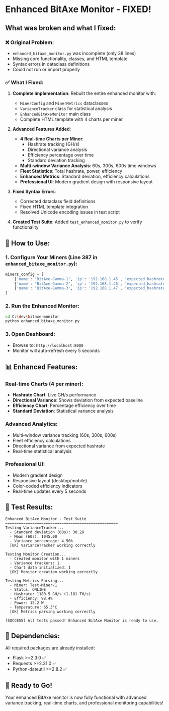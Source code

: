 # Enhanced BitAxe Monitor - FIXED!

## What was broken and what I fixed:

### ❌ **Original Problem:**
- `enhanced_bitaxe_monitor.py` was incomplete (only 38 lines)
- Missing core functionality, classes, and HTML template
- Syntax errors in dataclass definitions
- Could not run or import properly

### ✅ **What I Fixed:**

1. **Complete Implementation**: Rebuilt the entire enhanced monitor with:
   - `MinerConfig` and `MinerMetrics` dataclasses
   - `VarianceTracker` class for statistical analysis
   - `EnhancedBitAxeMonitor` main class
   - Complete HTML template with 4 charts per miner

2. **Advanced Features Added**:
   - **4 Real-time Charts per Miner**:
     - Hashrate tracking (GH/s)
     - Directional variance analysis
     - Efficiency percentage over time
     - Standard deviation tracking
   - **Multi-window Variance Analysis**: 60s, 300s, 600s time windows
   - **Fleet Statistics**: Total hashrate, power, efficiency
   - **Enhanced Metrics**: Standard deviation, efficiency calculations
   - **Professional UI**: Modern gradient design with responsive layout

3. **Fixed Syntax Errors**:
   - Corrected dataclass field definitions
   - Fixed HTML template integration
   - Resolved Unicode encoding issues in test script

4. **Created Test Suite**: Added `test_enhanced_monitor.py` to verify functionality

## 🚀 **How to Use:**

### 1. **Configure Your Miners** (Line 387 in `enhanced_bitaxe_monitor.py`):
```python
miners_config = [
    {'name': 'BitAxe-Gamma-1', 'ip': '192.168.1.45', 'expected_hashrate_gh': 1200},
    {'name': 'BitAxe-Gamma-2', 'ip': '192.168.1.46', 'expected_hashrate_gh': 1150},
    {'name': 'BitAxe-Gamma-3', 'ip': '192.168.1.47', 'expected_hashrate_gh': 1100}
]
```

### 2. **Run the Enhanced Monitor**:
```bash
cd C:\dev\bitaxe-monitor
python enhanced_bitaxe_monitor.py
```

### 3. **Open Dashboard**:
- Browse to: `http://localhost:8080`
- Monitor will auto-refresh every 5 seconds

## 📊 **Enhanced Features:**

### **Real-time Charts (4 per miner):**
- **Hashrate Chart**: Live GH/s performance
- **Directional Variance**: Shows deviation from expected baseline
- **Efficiency Chart**: Percentage efficiency over time
- **Standard Deviation**: Statistical variance analysis

### **Advanced Analytics:**
- Multi-window variance tracking (60s, 300s, 600s)
- Fleet efficiency calculations
- Directional variance from expected hashrate
- Real-time statistical analysis

### **Professional UI:**
- Modern gradient design
- Responsive layout (desktop/mobile)
- Color-coded efficiency indicators
- Real-time updates every 5 seconds

## 🧪 **Test Results:**
```
Enhanced BitAxe Monitor - Test Suite
==================================================
Testing VarianceTracker...
  - Standard deviation (60s): 30.28
  - Mean (60s): 1045.00
  - Variance percentage: 4.50%
  [OK] VarianceTracker working correctly

Testing Monitor Creation...
  - Created monitor with 1 miners
  - Variance trackers: 1
  - Chart data initialized: 1
  [OK] Monitor creation working correctly

Testing Metrics Parsing...
  - Miner: Test-Miner-1
  - Status: ONLINE
  - Hashrate: 1180.5 GH/s (1.181 TH/s)
  - Efficiency: 98.4%
  - Power: 15.2 W
  - Temperature: 65.3°C
  [OK] Metrics parsing working correctly

[SUCCESS] All tests passed! Enhanced BitAxe Monitor is ready to use.
```

## 🔧 **Dependencies:**
All required packages are already installed:
- Flask >=2.3.0 ✅
- Requests >=2.31.0 ✅  
- Python-dateutil >=2.8.2 ✅

## 🌟 **Ready to Go!**
Your enhanced BitAxe monitor is now fully functional with advanced variance tracking, real-time charts, and professional monitoring capabilities!
